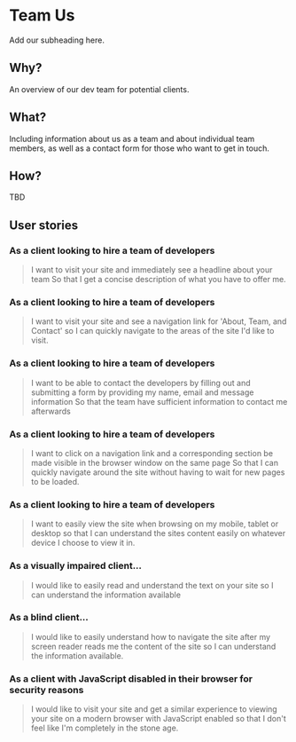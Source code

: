 # Team Us
Add our subheading here.


## Why?

An overview of our dev team for potential clients.


## What?

Including information about us as a team and about individual team members, as well as a contact form for those who want to get in touch.

## How?
TBD


## User stories

### As a client looking to hire a team of developers

> I want to visit your site and immediately see a headline about your team
> So that I get a concise description of what you have to offer me.

### As a client looking to hire a team of developers

> I want to visit your site and see a navigation link for 'About, Team, and Contact'
> so I can quickly navigate to the areas of the site I'd like to visit.

### As a client looking to hire a team of developers

> I want to be able to contact the developers by filling out and submitting a form by providing my name, email and message information
> So that the team have sufficient information to contact me afterwards

### As a client looking to hire a team of developers

> I want to click on a navigation link and a corresponding section be made visible in the browser window on the same page
> So that I can quickly navigate around the site without having to wait for new pages to be loaded.

### As a client looking to hire a team of developers

> I want to easily view the site when browsing on my mobile, tablet or desktop
> so that I can understand the sites content easily on whatever device I choose to view it in.

### As a visually impaired client...

> I would like to easily read and understand the text on your site
> so I can understand the information available

### As a blind client...

> I would like to easily understand how to navigate the site after my screen reader reads me the content of the site
> so I can understand the information available.

### As a client with JavaScript disabled in their browser for security reasons

> I would like to visit your site and get a similar experience to viewing your site on a modern browser with JavaScript enabled
> so that I don't feel like I'm completely in the stone age.
